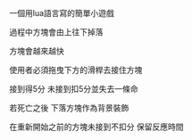 一個用lua語言寫的簡單小遊戲

過程中方塊會由上往下掉落

方塊會越來越快

使用者必須拖曳下方的滑桿去接住方塊

接到得5分 未接到扣5分並失去一條命

若死亡之後 下落方塊作為背景裝飾

在重新開始之前的方塊未接到不扣分 保留反應時間

